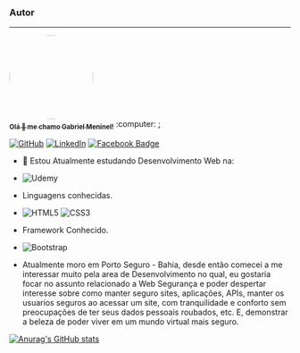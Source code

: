 ### Autor

---

<a href="https://www.linkedin.com/in/gabriel-fernando-b07691210/">
 <img style="border-radius: 50%;" src="C:\workspace\MeninelDev\assets\eu.jpg" width="150px;" alt=""/>
 <br />
 <sub><b>Olá 👋 me chamo Gabriel Meninel!</b></sub></a> :computer: <a href="https://www.linkedin.com/in/gabriel-fernando-b07691210/" title="MeninelDev">:</a>


[![GitHub](https://img.shields.io/badge/github-%23121011.svg?style=for-the-badge&logo=github&logoColor=white&link=https://github.com/MeninelDev)](https://github.com/MeninelDev)
[![LinkedIn](https://img.shields.io/badge/linkedin-%230077B5.svg?style=for-the-badge&logo=linkedin&logoColor=white&link=https://www.linkedin.com/in/gabriel-fernando-b07691210/)](https://www.linkedin.com/in/gabriel-fernando-b07691210/)
[![Facebook Badge](https://img.shields.io/badge/Facebook-%231877F2.svg?style=for-the-badge&logo=Facebook&logoColor=white&link=https://www.facebook.com/gabriel.fernando.14606)](https://www.facebook.com/gabriel.fernando.14606/)

- 🌱 Estou Atualmente estudando Desenvolvimento Web na:
- ![Udemy](https://img.shields.io/badge/Udemy-%23EA5252.svg?style=for-the-badge&logo=Udemy&logoColor=white)
- Linguagens conhecidas.
- ![HTML5](https://img.shields.io/badge/html5-%23E34F26.svg?style=for-the-badge&logo=html5&logoColor=white)
  ![CSS3](https://img.shields.io/badge/css3-%231572B6.svg?style=for-the-badge&logo=css3&logoColor=white)
- Framework Conhecido.
- ![Bootstrap](https://img.shields.io/badge/bootstrap-%23563D7C.svg?style=for-the-badge&logo=bootstrap&logoColor=white)

- Atualmente moro em Porto Seguro - Bahia, desde então comecei a me interessar muito pela area de Desenvolvimento no qual, eu gostaria focar no assunto relacionado a Web Segurança e poder despertar interesse sobre como manter seguro sites, aplicações, APIs, manter os usuarios seguros ao acessar um site, com tranquilidade e conforto sem preocupações de ter seus dados pessoais roubados, etc. E, demonstrar a beleza de poder viver em um mundo virtual mais seguro.


[![Anurag's GitHub stats](https://github-readme-stats.vercel.app/api?username=MeninelDev&show_icons=true&theme=dracula)](https://github.com/anuraghazra/github-readme-stats)

